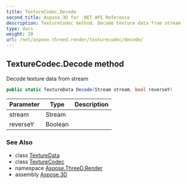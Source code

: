 ```yaml
---
title: TextureCodec.Decode
second_title: Aspose.3D for .NET API Reference
description: TextureCodec method. Decode texture data from stream
type: docs
weight: 20
url: /net/aspose.threed.render/texturecodec/decode/
---
```

## TextureCodec.Decode method

Decode texture data from stream

```csharp
public static TextureData Decode(Stream stream, bool reverseY)
```

| Parameter | Type | Description |
| --- | --- | --- |
| stream | Stream |  |
| reverseY | Boolean |  |

### See Also

* class [TextureData](../../texturedata/)
* class [TextureCodec](../)
* namespace [Aspose.ThreeD.Render](../../texturecodec/)
* assembly [Aspose.3D](../../../)


